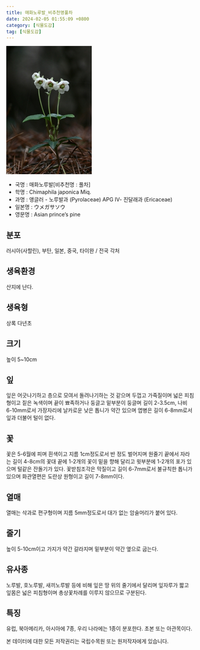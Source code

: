 ```yaml
---
title: 매화노루발_비추천명풀차
date: 2024-02-05 01:55:09 +0800
category: [식물도감]
tag: [식물도감]
---
```




![매화노루발[비추천명 : 풀차]](/assets/img/fileUpload/plants/basic/Pyrolaceae/Chimaphila/7478/7478_1_th2.jpg)
- 국명 : 매화노루발[비추천명 : 풀차]
- 학명 : Chimaphila japonica Miq.
- 과명 : 앵글러 - 노루발과 (Pyrolaceae) APG Ⅳ- 진달래과 (Ericaceae)
- 일본명 : ウメガサソウ
- 영문명 : Asian prince’s pine


## 분포
러시아(사할린), 부탄, 일본, 중국, 타이완 / 전국 각처
## 생육환경
산지에 난다.
## 생육형
상록 다년초
## 크기
높이 5~10cm
## 잎
잎은 어긋나기하고 층으로 모여서 돌려나기하는 것 같으며 두껍고 가죽질이며 넓은 피침형이고 짙은 녹색이며 끝이 뾰족하거나 둥글고 밑부분이 둥글며 길이 2-3.5cm, 나비 6-10mm로서 가장자리에 날카로운 낮은 톱니가 약간 있으며 엽병은 길이 6-8mm로서 잎과 더불어 털이 없다.
## 꽃
꽃은 5-6월에 피며 흰색이고 지름 1cm정도로서 반 정도 벌어지며 원줄기 끝에서 자라는 길이 4-8cm의 꽃대 끝에 1-2개의 꽃이 밑을 향해 달리고 윗부분에 1-2개의 포가 있으며 털같은 잔돌기가 있다. 꽃받침조각은 막질이고 길이 6-7mm로서 불규칙한 톱니가 있으며 화관열편은 도란상 원형이고 길이 7-8mm이다.
## 열매
열매는 삭과로 편구형이며 지름 5mm정도로서 대가 없는 암술머리가 붙어 있다.
## 줄기
높이 5-10cm이고 가지가 약간 갈라지며 밑부분이 약간 옆으로 굽는다.
## 유사종
노루발, 호노루발, 새끼노루발 등에 비해 잎은 땅 위의 줄기에서 달리며 잎자루가 짧고 잎몸은 넓은 피침형이며 총상꽃차례를 이루지 않으므로 구분된다. 
## 특징
유럽, 북아메리카, 아시아에 7종, 우리 나라에는 1종이 분포한다. 초본 또는 아관목이다.






본 데이터에 대한 모든 저작권리는 국립수목원 또는 원저작자에게 있습니다.

